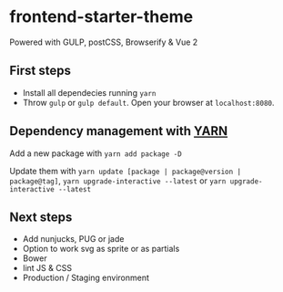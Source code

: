 # frontend-starter-theme
Powered with GULP, postCSS, Browserify &amp; Vue 2

## First steps
* Install all dependecies running `yarn`
* Throw `gulp` or `gulp default`. Open your browser at `localhost:8080`.


## Dependency management with [YARN](https://yarnpkg.com/lang/en/)


Add a new package with `yarn add package -D`

Update them with `yarn update [package | package@version | package@tag]`, `yarn upgrade-interactive --latest` or `yarn upgrade-interactive --latest`


## Next steps
- Add nunjucks, PUG or jade
- Option to work svg as sprite or as partials
- Bower
- lint JS & CSS
- Production / Staging environment
